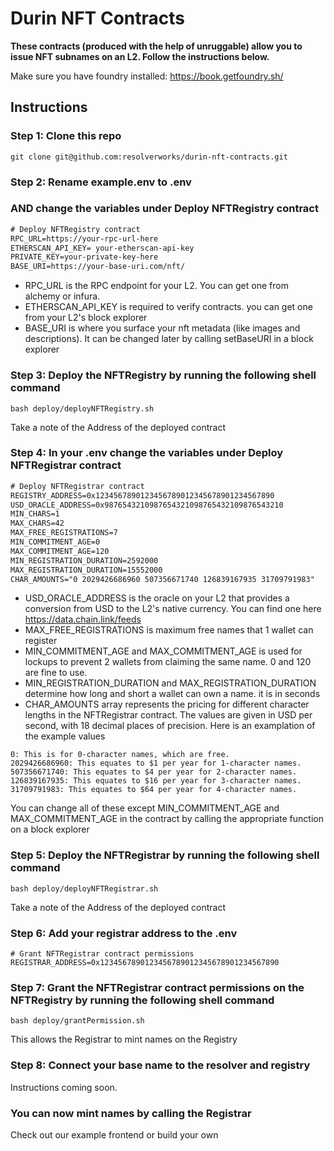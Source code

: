 # Durin NFT Contracts

**These contracts (produced with the help of unruggable) allow you to issue NFT subnames on an L2. Follow the instructions below.**

Make sure you have foundry installed:
https://book.getfoundry.sh/

## Instructions

### Step 1: Clone this repo

```shell
git clone git@github.com:resolverworks/durin-nft-contracts.git
```

### Step 2: Rename example.env to .env

### AND change the variables under Deploy NFTRegistry contract

```txt
# Deploy NFTRegistry contract
RPC_URL=https://your-rpc-url-here
ETHERSCAN_API_KEY= your-etherscan-api-key
PRIVATE_KEY=your-private-key-here
BASE_URI=https://your-base-uri.com/nft/
```

- RPC_URL is the RPC endpoint for your L2. You can get one from alchemy or infura.
- ETHERSCAN_API_KEY is required to verify contracts. you can get one from your L2's block explorer
- BASE_URI is where you surface your nft metadata (like images and descriptions). It can be changed later by calling setBaseURI in a block explorer

### Step 3: Deploy the NFTRegistry by running the following shell command

```shell
bash deploy/deployNFTRegistry.sh
```

Take a note of the Address of the deployed contract

### Step 4: In your .env change the variables under Deploy NFTRegistrar contract

```txt
# Deploy NFTRegistrar contract
REGISTRY_ADDRESS=0x1234567890123456789012345678901234567890
USD_ORACLE_ADDRESS=0x9876543210987654321098765432109876543210
MIN_CHARS=1
MAX_CHARS=42
MAX_FREE_REGISTRATIONS=7
MIN_COMMITMENT_AGE=0
MAX_COMMITMENT_AGE=120
MIN_REGISTRATION_DURATION=2592000
MAX_REGISTRATION_DURATION=15552000
CHAR_AMOUNTS="0 2029426686960 507356671740 126839167935 31709791983"
```

- USD_ORACLE_ADDRESS is the oracle on your L2 that provides a conversion from USD to the L2's native currency. You can find one here https://data.chain.link/feeds
- MAX_FREE_REGISTRATIONS is maximum free names that 1 wallet can register
- MIN_COMMITMENT_AGE and MAX_COMMITMENT_AGE is used for lockups to prevent 2 wallets from claiming the same name. 0 and 120 are fine to use.
- MIN_REGISTRATION_DURATION and MAX_REGISTRATION_DURATION determine how long and short a wallet can own a name. it is in seconds
- CHAR_AMOUNTS array represents the pricing for different character lengths in the NFTRegistrar contract. The values are given in USD per second, with 18 decimal places of precision. Here is an examplation of the example values

```
0: This is for 0-character names, which are free.
2029426686960: This equates to $1 per year for 1-character names.
507356671740: This equates to $4 per year for 2-character names.
126839167935: This equates to $16 per year for 3-character names.
31709791983: This equates to $64 per year for 4-character names.
```

You can change all of these except MIN_COMMITMENT_AGE and MAX_COMMITMENT_AGE in the contract by calling the appropriate function on a block explorer

### Step 5: Deploy the NFTRegistrar by running the following shell command

```shell
bash deploy/deployNFTRegistrar.sh
```

Take a note of the Address of the deployed contract

### Step 6: Add your registrar address to the .env

```
# Grant NFTRegistrar contract permissions
REGISTRAR_ADDRESS=0x1234567890123456789012345678901234567890
```

### Step 7: Grant the NFTRegistrar contract permissions on the NFTRegistry by running the following shell command

```shell
bash deploy/grantPermission.sh
```

This allows the Registrar to mint names on the Registry

### Step 8: Connect your base name to the resolver and registry

Instructions coming soon.

### You can now mint names by calling the Registrar

Check out our example frontend or build your own
